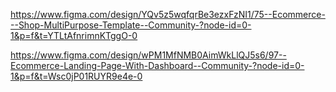 https://www.figma.com/design/YQv5z5wqfqrBe3ezxFzNI1/75--Ecommerce---Shop-MultiPurpose-Template--Community-?node-id=0-1&p=f&t=YTLtAfnrimnKTggO-0

https://www.figma.com/design/wPM1MfNMB0AimWkLlQJ5s6/97--Ecommerce-Landing-Page-With-Dashboard--Community-?node-id=0-1&p=f&t=Wsc0jP01RUYR9e4e-0
